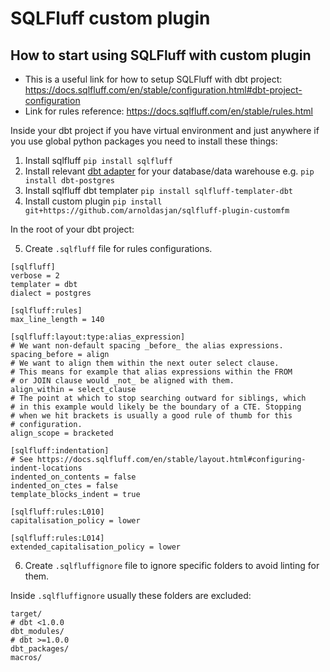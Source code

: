 # SQLFluff custom plugin

## How to start using SQLFluff with custom plugin

- This is a useful link for how to setup SQLFluff with dbt project: https://docs.sqlfluff.com/en/stable/configuration.html#dbt-project-configuration
- Link for rules reference: https://docs.sqlfluff.com/en/stable/rules.html

Inside your dbt project if you have virtual environment and just anywhere if you use global python packages you need 
to install these things:

1. Install sqlfluff `pip install sqlfluff`
2. Install relevant [dbt adapter](https://docs.getdbt.com/docs/available-adapters) for your database/data warehouse e.g. `pip install dbt-postgres`
3. Install sqlfluff dbt templater `pip install sqlfluff-templater-dbt`
4. Install custom plugin `pip install git+https://github.com/arnoldasjan/sqlfluff-plugin-customfm`

In the root of your dbt project:

5. Create `.sqlfluff` file for rules configurations.

```
[sqlfluff]
verbose = 2
templater = dbt
dialect = postgres

[sqlfluff:rules]
max_line_length = 140

[sqlfluff:layout:type:alias_expression]
# We want non-default spacing _before_ the alias expressions.
spacing_before = align
# We want to align them within the next outer select clause.
# This means for example that alias expressions within the FROM
# or JOIN clause would _not_ be aligned with them.
align_within = select_clause
# The point at which to stop searching outward for siblings, which
# in this example would likely be the boundary of a CTE. Stopping
# when we hit brackets is usually a good rule of thumb for this
# configuration.
align_scope = bracketed

[sqlfluff:indentation]
# See https://docs.sqlfluff.com/en/stable/layout.html#configuring-indent-locations
indented_on_contents = false
indented_on_ctes = false
template_blocks_indent = true

[sqlfluff:rules:L010]
capitalisation_policy = lower

[sqlfluff:rules:L014]
extended_capitalisation_policy = lower
```

6. Create `.sqlfluffignore` file to ignore specific folders to avoid linting for them.

Inside `.sqlfluffignore` usually these folders are excluded:
```
target/
# dbt <1.0.0
dbt_modules/
# dbt >=1.0.0
dbt_packages/
macros/
```